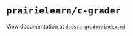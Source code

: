 # `prairielearn/c-grader`

View documentation at [`docs/c-grader/index.md`](../../docs/c-grader/index.md).

